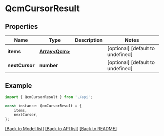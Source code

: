 # QcmCursorResult


## Properties

Name | Type | Description | Notes
------------ | ------------- | ------------- | -------------
**items** | [**Array&lt;Qcm&gt;**](Qcm.md) |  | [optional] [default to undefined]
**nextCursor** | **number** |  | [optional] [default to undefined]

## Example

```typescript
import { QcmCursorResult } from './api';

const instance: QcmCursorResult = {
    items,
    nextCursor,
};
```

[[Back to Model list]](../README.md#documentation-for-models) [[Back to API list]](../README.md#documentation-for-api-endpoints) [[Back to README]](../README.md)
